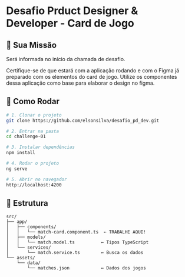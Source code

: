 # Desafio Prduct Designer & Developer - Card de Jogo

## 🎯 Sua Missão

Será informada no início da chamada de desafio.

Certifique-se de que estará com a aplicação rodando e com o Figma já preparado com os elementos do card de jogo. Utilize os componentes dessa aplicação como base para elaborar o design no figma.

## 🚀 Como Rodar

```bash
# 1. Clonar o projeto
git clone https://github.com/elsonsilva/desafio_pd_dev.git

# 2. Entrar na pasta
cd challenge-01

# 3. Instalar dependências
npm install

# 4. Rodar o projeto
ng serve

# 5. Abrir no navegador
http://localhost:4200
```

## 📁 Estrutura

```
src/
├── app/
│   ├── components/
│   │   └── match-card.component.ts  ← TRABALHE AQUI!
│   ├── models/
│   │   └── match.model.ts          ← Tipos TypeScript
│   └── services/
│       └── match.service.ts        ← Busca os dados
└── assets/
    └── data/
        └── matches.json            ← Dados dos jogos
```
